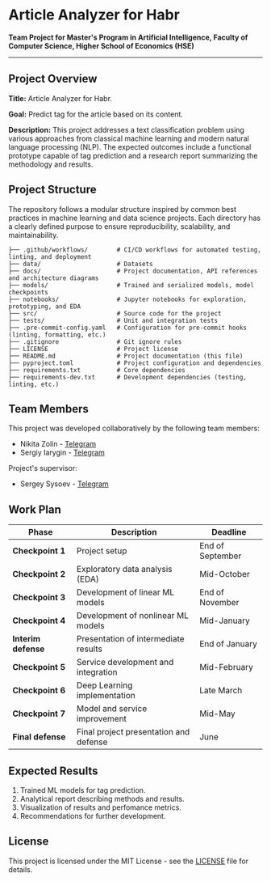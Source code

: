 # Article Analyzer for Habr

**Team Project for Master's Program in Artificial Intelligence, Faculty of Computer Science, Higher School of Economics (HSE)**

---

## Project Overview

**Title:** Article Analyzer for Habr.

**Goal:** Predict tag for the article based on its content.

**Description:** This project addresses a text classification problem using various approaches from classical machine learning and modern natural language processing (NLP). The expected outcomes include a functional prototype capable of tag prediction and a research report summarizing the methodology and results.

## Project Structure

The repository follows a modular structure inspired by common best practices in machine learning and data science projects. Each directory has a clearly defined purpose to ensure reproducibility, scalability, and maintainability.

```
├── .github/workflows/        # CI/CD workflows for automated testing, linting, and deployment
├── data/                     # Datasets
├── docs/                     # Project documentation, API references and architecture diagrams
├── models/                   # Trained and serialized models, model checkpoints
├── notebooks/                # Jupyter notebooks for exploration, prototyping, and EDA
├── src/                      # Source code for the project
├── tests/                    # Unit and integration tests
├── .pre-commit-config.yaml   # Configuration for pre-commit hooks (linting, formatting, etc.)
├── .gitignore                # Git ignore rules
├── LICENSE                   # Project license
├── README.md                 # Project documentation (this file)
├── pyproject.toml            # Project configuration and dependencies
├── requirements.txt          # Core dependencies
├── requirements-dev.txt      # Development dependencies (testing, linting, etc.)
```

## Team Members

This project was developed collaboratively by the following team members:

- Nikita Zolin - [Telegram](https://t.me/vozmuvseros)
- Sergiy Iarygin - [Telegram](https://t.me/SergiyYar)

Project's supervisor:

- Sergey Sysoev - [Telegram](https://t.me/yegerless)

## Work Plan

| Phase | Description | Deadline |
|-------|--------------|-----------|
| **Checkpoint 1** | Project setup | End of September |
| **Checkpoint 2** | Exploratory data analysis (EDA) | Mid-October |
| **Checkpoint 3** | Development of linear ML models | End of November |
| **Checkpoint 4** | Development of nonlinear ML models | Mid-January |
| **Interim defense** | Presentation of intermediate results | End of January |
| **Checkpoint 5** | Service development and integration | Mid-February |
| **Checkpoint 6** | Deep Learning implementation | Late March |
| **Checkpoint 7** | Model and service improvement | Mid-May |
| **Final defense** | Final project presentation and defense | June |

## Expected Results

1. Trained ML models for tag prediction.
2. Analytical report describing methods and results.
3. Visualization of results and perfomance metrics.
4. Recommendations for further development.

## License

This project is licensed under the MIT License - see the [LICENSE](LICENSE) file for details.
